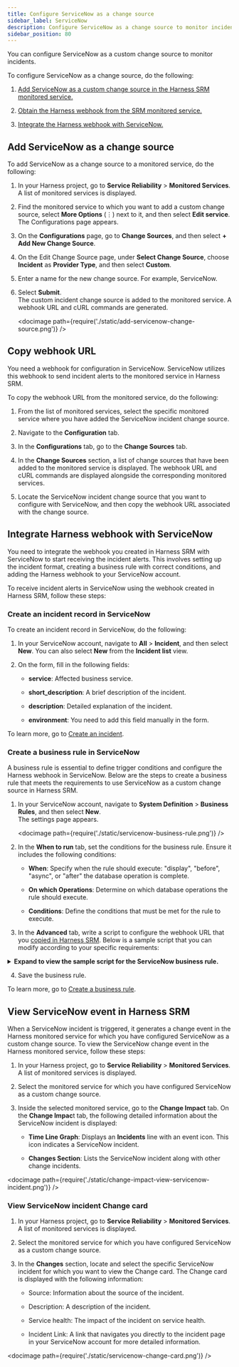 ```yaml
---
title: Configure ServiceNow as a change source
sidebar_label: ServiceNow
description: Configure ServiceNow as a change source to monitor incidents.
sidebar_position: 80
---
```


You can configure ServiceNow as a custom change source to monitor incidents.


To configure ServiceNow as a change source, do the following:

1. [Add ServiceNow as a custom change source in the Harness SRM monitored service.](#add-servicenow-as-a-change-source)

2. [Obtain the Harness webhook from the SRM monitored service.](#copy-webhook-url)
   
3. [Integrate the Harness webhook with ServiceNow.](#integrate-harness-webhook-with-servicenow)


## Add ServiceNow as a change source

To add ServiceNow as a change source to a monitored service, do the following:

1. In your Harness project, go to **Service Reliability** > **Monitored Services**.  
   A list of monitored services is displayed.

2. Find the monitored service to which you want to add a custom change source, select **More Options** (&vellip;) next to it, and then select **Edit service**.  
   The Configurations page appears.

3. On the **Configurations** page, go to **Change Sources**, and then select **+ Add New Change Source**.  

4. On the Edit Change Source page, under **Select Change Source**, choose **Incident** as **Provider Type**, and then select **Custom**.

5. Enter a name for the new change source. For example, ServiceNow.

6.  Select **Submit**.  
    The custom incident change source is added to the monitored service. A webhook URL and cURL commands are generated.

    <docimage path={require('./static/add-servicenow-change-source.png')} />


## Copy webhook URL

You need a webhook for configuration in ServiceNow. ServiceNow utilizes this webhook to send incident alerts to the monitored service in Harness SRM.

To copy the webhook URL from the monitored service, do the following:

1. From the list of monitored services, select the specific monitored service where you have added the ServiceNow incident change source.

2. Navigate to the **Configuration** tab.

3. In the **Configurations** tab, go to the **Change Sources** tab. 
   
4. In the **Change Sources** section, a list of change sources that have been added to the monitored service is displayed. The webhook URL and cURL commands are displayed alongside the corresponding monitored services.

5. Locate the ServiceNow incident change source that you want to configure with ServiceNow, and then copy the webhook URL associated with the change source.


## Integrate Harness webhook with ServiceNow

You need to integrate the webhook you created in Harness SRM with ServiceNow to start receiving the incident alerts. This involves setting up the incident format, creating a business rule with correct conditions, and adding the Harness webhook to your ServiceNow account.

To receive incident alerts in ServiceNow using the webhook created in Harness SRM, follow these steps:


### Create an incident record in ServiceNow

To create an incident record in ServiceNow, do the following:

1. In your ServiceNow account, navigate to **All** > **Incident**, and then select **New**.
   You can also select **New** from the **Incident list** view.

2. On the form, fill in the following fields:

   - **service**: Affected business service.
   
   - **short_description**: A brief description of the incident.
   
   - **description**: Detailed explanation of the incident.
   
   - **environment**: You need to add this field manually in the form.

To learn more, go to [Create an incident](https://docs.servicenow.com/en-US/bundle/vancouver-it-service-management/page/product/incident-management/task/create-an-incident.html).


### Create a business rule in ServiceNow

A business rule is essential to define trigger conditions and configure the Harness webhook in ServiceNow. Below are the steps to create a business rule that meets the requirements to use ServiceNow as a custom change source in Harness SRM.

1. In your ServiceNow account, navigate to **System Definition** > **Business Rules**, and then select **New**.  
   The settings page appears.

   <docimage path={require('./static/servicenow-business-rule.png')} />
   
2. In the **When to run** tab, set the conditions for the business rule. Ensure it includes the following conditions:
   
   - **When**: Specify when the rule should execute: "display", "before", "async", or "after" the database operation is complete.
   
   - **On which Operations**: Determine on which database operations the rule should execute.
   
   - **Conditions**: Define the conditions that must be met for the rule to execute.
  
3. In the **Advanced** tab, write a script to configure the webhook URL that you [copied in Harness SRM](#copy-webhook-url). Below is a sample script that you can modify according to your specific requirements:

<details>
<summary><b>Expand to view the sample script for the ServiceNow business rule.</b></summary>


   ```

   (function executeRule(current, previous /*null when async*/ ) {
   try {
      var r = new sn_ws.RESTMessageV2();
      r.setEndpoint("Harness webhook");
      r.setHttpMethod("post");
      r.setRequestHeader("content-type","application/json");
      r.setRequestHeader("X-Api-Key","Harness x-api-key");
      
      //Mandatory Variables
      var number = current.getValue("number");
      var user = current.getValue("sys_created_by");
      var created_at = current.getValue("sys_created_on");
      var long_created_at = new GlideDateTime(created_at).getNumericValue();
      var name = current.getValue("short_description");
      var description = current.getValue("description");
      var instanceURL = gs.getProperty('glide.servlet.uri');
      var link = instanceURL + current.getLink();
      //var service = current.getValue("service");
      //var environment = current.getValue("u_environment");

      var obj = {
         "eventIdentifier": number,
            "user": user,
            "startTime": long_created_at,
         "endTime": long_created_at,
            "eventDetail":{
            "description": description,
            "externalLinkToEntity": link,
            "name": name
         }
      };
      
      var body = JSON.stringify(obj);
      gs.info("Webhook body: " + body);
      r.setRequestBody(body);

      var response = r.execute();
      var httpStatus = response.getStatusCode();
   } catch (ex) {
      var message = ex.message;
      gs.error("Error message: " + message);
   }

   gs.info("Webhook target HTTP status response: " + httpStatus);

})(current, previous);

   ```

</details>

      
4.  Save the business rule.

To learn more, go to [Create a business rule](https://docs.servicenow.com/bundle/rome-application-development/page/script/business-rules/task/t_CreatingABusinessRule.html).


## View ServiceNow event in Harness SRM

When a ServiceNow incident is triggered, it generates a change event in the Harness monitored service for which you have configured ServiceNow as a custom change source. To view the ServiceNow change event in the Harness monitored service, follow these steps:

1. In your Harness project, go to **Service Reliability** > **Monitored Services**.  
   A list of monitored services is displayed.

2. Select the monitored service for which you have configured ServiceNow as a custom change source.

3. Inside the selected monitored service, go to the **Change Impact** tab. On the **Change Impac**t tab, the following detailed information about the ServiceNow incident is displayed:
   
   - **Time Line Graph**: Displays an **Incidents** line with an event icon. This icon indicates a ServiceNow incident.
  
   - **Changes Section**: Lists the ServiceNow incident along with other change incidents. 
 

 <docimage path={require('./static/change-impact-view-servicenow-incident.png')} />


### View ServiceNow incident Change card


1. In your Harness project, go to **Service Reliability** > **Monitored Services**.  
   A list of monitored services is displayed.

2. Select the monitored service for which you have configured ServiceNow as a custom change source.

3. In the **Changes** section, locate and select the specific ServiceNow incident for which you want to view the Change card. The Change card is displayed with the following information:

   - Source: Information about the source of the incident.
      
   - Description: A description of the incident.
      
   - Service health: The impact of the incident on service health.
      
   - Incident Link: A link that navigates you directly to the incident page in your ServiceNow account for more detailed information.

<docimage path={require('./static/servicenow-change-card.png')} />

